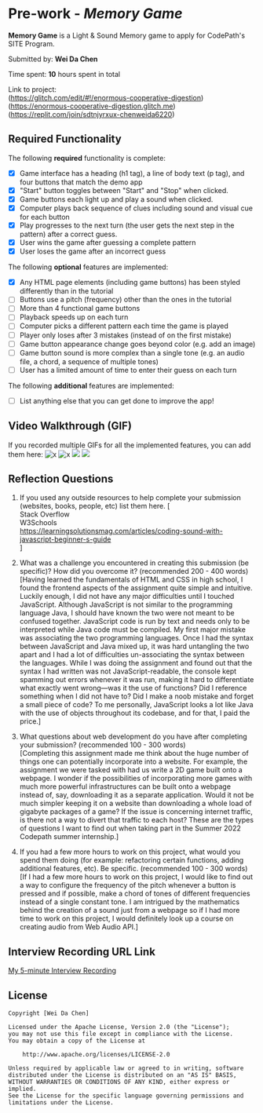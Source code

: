 # Pre-work - *Memory Game*

**Memory Game** is a Light & Sound Memory game to apply for CodePath's SITE Program. 

Submitted by: **Wei Da Chen**

Time spent: **10** hours spent in total

Link to project:                                                                <br/>
                 (https://glitch.com/edit/#!/enormous-cooperative-digestion)    <br/>
                 (https://enormous-cooperative-digestion.glitch.me)             <br/>
                 (https://replit.com/join/sdtnjyrxux-chenweida6220)             <br/>

## Required Functionality

The following **required** functionality is complete:

* [x] Game interface has a heading (h1 tag), a line of body text (p tag), and four buttons that match the demo app
* [x] "Start" button toggles between "Start" and "Stop" when clicked. 
* [x] Game buttons each light up and play a sound when clicked. 
* [x] Computer plays back sequence of clues including sound and visual cue for each button
* [x] Play progresses to the next turn (the user gets the next step in the pattern) after a correct guess. 
* [x] User wins the game after guessing a complete pattern
* [x] User loses the game after an incorrect guess

The following **optional** features are implemented:

* [X] Any HTML page elements (including game buttons) has been styled differently than in the tutorial
* [ ] Buttons use a pitch (frequency) other than the ones in the tutorial
* [ ] More than 4 functional game buttons
* [ ] Playback speeds up on each turn
* [ ] Computer picks a different pattern each time the game is played
* [ ] Player only loses after 3 mistakes (instead of on the first mistake)
* [ ] Game button appearance change goes beyond color (e.g. add an image)
* [ ] Game button sound is more complex than a single tone (e.g. an audio file, a chord, a sequence of multiple tones)
* [ ] User has a limited amount of time to enter their guess on each turn

The following **additional** features are implemented:

- [ ] List anything else that you can get done to improve the app!

## Video Walkthrough (GIF)

If you recorded multiple GIFs for all the implemented features, you can add them here:
![x](https://i.imgur.com/MVfgTkk.gif)
![x](https://i.imgur.com/5tmWNib.gif)
![](gif3-link-here)
![](gif4-link-here)

## Reflection Questions
1. If you used any outside resources to help complete your submission (websites, books, people, etc) list them here. 
[
                    <br/>
    Stack Overflow  <br/>
    W3Schools       <br/>
    https://learningsolutionsmag.com/articles/coding-sound-with-javascript-beginner-s-guide     <br/>
]

2. What was a challenge you encountered in creating this submission (be specific)? How did you overcome it? (recommended 200 - 400 words) <br/>
[Having learned the fundamentals of HTML and CSS in high school, I found the frontend aspects of the assignment quite simple and intuitive. Luckily enough, I did not have any major difficulties until I touched JavaScript. Although JavaScript is not similar to the programming language Java, I should have known the two were not meant to be confused together. JavaScript code is run by text and needs only to be interpreted while Java code must be compiled. My first major mistake was associating the two programming languages. Once I had the syntax between JavaScript and Java mixed up, it was hard untangling the two apart and I had a lot of difficulties un-associating the syntax between the languages. While I was doing the assignment and found out that the syntax I had written was not JavaScript-readable, the console kept spamming out errors whenever it was run, making it hard to differentiate what exactly went wrong—was it the use of functions? Did I reference something when I did not have to? Did I make a noob mistake and forget a small piece of code? To me personally, JavaScript looks a lot like Java with the use of objects throughout its codebase, and for that, I paid the price.]

3. What questions about web development do you have after completing your submission? (recommended 100 - 300 words) <br/>
[Completing this assignment made me think about the huge number of things one can potentially incorporate into a website. For example, the assignment we were tasked with had us write a 2D game built onto a webpage. I wonder if the possibilities of incorporating more games with much more powerful infrastructures can be built onto a webpage instead of, say, downloading it as a separate application. Would it not be much simpler keeping it on a website than downloading a whole load of gigabyte packages of a game? If the issue is concerning internet traffic, is there not a way to divert that traffic to each host? These are the types of questions I want to find out when taking part in the Summer 2022 Codepath summer internship.]

4. If you had a few more hours to work on this project, what would you spend them doing (for example: refactoring certain functions, adding additional features, etc). Be specific. (recommended 100 - 300 words) <br/>
[If I had a few more hours to work on this project, I would like to find out a way to configure the frequency of the pitch whenever a button is pressed and if possible, make a chord of tones of different frequencies instead of a single constant tone. I am intrigued by the mathematics behind the creation of a sound just from a webpage so if I had more time to work on this project, I would definitely look up a course on creating audio from Web Audio API.]



## Interview Recording URL Link

[My 5-minute Interview Recording](https://drive.google.com/file/d/1EbE_nne7Cw2dfPKcIhKTRt7mQs9ww3sU/view?usp=sharing)


## License

    Copyright [Wei Da Chen]

    Licensed under the Apache License, Version 2.0 (the "License");
    you may not use this file except in compliance with the License.
    You may obtain a copy of the License at

        http://www.apache.org/licenses/LICENSE-2.0

    Unless required by applicable law or agreed to in writing, software
    distributed under the License is distributed on an "AS IS" BASIS,
    WITHOUT WARRANTIES OR CONDITIONS OF ANY KIND, either express or implied.
    See the License for the specific language governing permissions and
    limitations under the License.